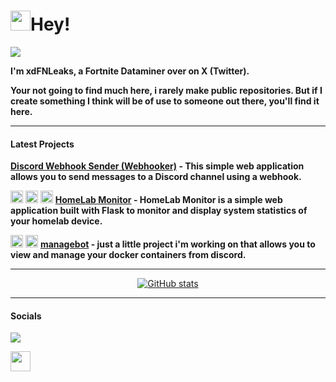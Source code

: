 # <img src="https://user-images.githubusercontent.com/18350557/176309783-0785949b-9127-417c-8b55-ab5a4333674e.gif" width="32">Hey!

<a href="https://www.github.com/xdFNLeaks" target="_blank" rel="noreferrer"><img
src="https://img.shields.io/github/followers/xdFNLeaks?logo=github&style=for-the-badge&color=ef4444&labelColor=1c1917" /></a>

**I'm xdFNLeaks, a Fortnite Dataminer over on X (Twitter).**

**Your not going to find much here, i rarely make public repositories. But if I create something I think will be of use to someone out there, you'll find it here.**

---

#### Latest Projects

**[Discord Webhook Sender (Webhooker)](https://xdfnleaks.github.io/webhooker/) - This simple web application allows you to send messages to a Discord channel using a webhook.**

<img src="https://cdn4.iconfinder.com/data/icons/logos-and-brands/512/97_Docker_logo_logos-512.png" width="20"> <img src="https://upload.wikimedia.org/wikipedia/commons/thumb/c/c3/Python-logo-notext.svg/1869px-Python-logo-notext.svg.png" width="20"> <img src="https://upload.wikimedia.org/wikipedia/commons/thumb/6/61/HTML5_logo_and_wordmark.svg/512px-HTML5_logo_and_wordmark.svg.png" width="20"> **[HomeLab Monitor](https://github.com/xdFNLeaks/homelab-monitor) - HomeLab Monitor is a simple web application built with Flask to monitor and display system statistics of your homelab device.**

<img src="https://cdn4.iconfinder.com/data/icons/logos-and-brands/512/97_Docker_logo_logos-512.png" width="20"> <img src="https://upload.wikimedia.org/wikipedia/commons/thumb/c/c3/Python-logo-notext.svg/1869px-Python-logo-notext.svg.png" width="20"> **[managebot](https://github.com/xdFNLeaks/managebot) - just a little project i'm working on that allows you to view and manage your docker containers from discord.**

---

<p align="center">
   <a href="http://www.github.com/xdFNLeaks"><img src="https://github-readme-stats.vercel.app/api?username=xdFNLeaks&showicons=true&hide=&count_private=true&title_color=ef4444&text_color=ffffff&icon_color=ef4444&bg_color=1c1917&hide_border=true&show_icons=true" alt="GitHub stats" /></a> 
</p>

---

<p align="center">
</p>

#### **Socials**

<a href="https://www.x.com/xdFNLeaks" target="_blank" rel="noreferrer"><img
src="https://img.shields.io/twitter/follow/xdFNLeaks?logo=x&style=for-the-badge&color=ef4444&labelColor=1c1917"
/></a>

<a href="https://discord.com/users/xdfnleaks" target="_blank" rel="noreferrer"><img src="https://raw.githubusercontent.com/danielcranney/readme-generator/main/public/icons/socials/discord.svg" width="32" height="32" /></a></p>
